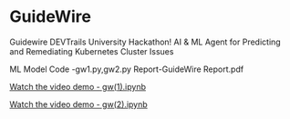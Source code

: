 # GuideWire
Guidewire DEVTrails University Hackathon!
AI & ML Agent for Predicting and Remediating Kubernetes Cluster Issues


ML Model Code -gw1.py,gw2.py
Report-GuideWire Report.pdf

[Watch the video demo - gw(1).ipynb](https://drive.google.com/file/d/1wj2MJfy_bh-sEw3-AvHa70g98g4HNglN/view?usp=sharing)

[Watch the video demo - gw(2).ipynb](https://drive.google.com/file/d/1iWJ728J1kOF4XT3awP2RoRqIceNt33Za/view?usp=sharing)
